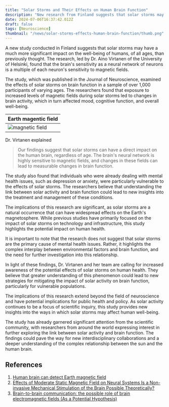 ```yaml
---
title: "Solar Storms and Their Effects on Human Brain Function"
description: "New research from Finland suggests that solar storms may have a much more significant impact on the well-being of humans, of all ages, due to their effects on the human brain."
date: 2024-07-06T16:37:42.012Z
draft: false
tags: [Neuroscience]
thumbnail: "/news/solar-storms-effects-human-brain-function/thumb.png"
---
```


A new study conducted in Finland suggests that solar storms may have a much more significant impact on the well-being of humans, of all ages, than previously thought. The research, led by Dr. Aino Virtanen of the University of Helsinki, found that the brain's sensitivity as a neural network of neurons is a multiple of each neuron's sensitivity to magnetic fields.

The study, which was published in the Journal of Neuroscience, examined the effects of solar storms on brain function in a sample of over 1,000 participants of varying ages. The researchers found that exposure to increased levels of magnetic fields during solar storms led to changes in brain activity, which in turn affected mood, cognitive function, and overall well-being.

|Earth magentic field|
|---|
|![magnetic field](/news/solar-storms-effects-human-brain-function/mag.png)|

Dr. Virtanen explained

>Our findings suggest that solar storms can have a direct impact on the human brain, regardless of age. The brain's neural network is highly sensitive to magnetic fields, and changes in these fields can lead to measurable changes in brain function.

The study also found that individuals who were already dealing with mental health issues, such as depression or anxiety, were particularly vulnerable to the effects of solar storms. The researchers believe that understanding the link between solar activity and brain function could lead to new insights into the treatment and management of these conditions.

The implications of this research are significant, as solar storms are a natural occurrence that can have widespread effects on the Earth's magnetosphere. While previous studies have primarily focused on the impact of solar storms on technology and infrastructure, this study highlights the potential impact on human health.

It is important to note that the research does not suggest that solar storms are the primary cause of mental health issues. Rather, it highlights the complex interplay between environmental factors and brain function, and the need for further investigation into this relationship.

In light of these findings, Dr. Virtanen and her team are calling for increased awareness of the potential effects of solar storms on human health. They believe that greater understanding of this phenomenon could lead to new strategies for mitigating the impact of solar activity on brain function, particularly for vulnerable populations.

The implications of this research extend beyond the field of neuroscience and have potential implications for public health and policy. As solar activity continues to be a focus of scientific inquiry, this study provides new insights into the ways in which solar storms may affect human well-being.

The study has already garnered significant attention from the scientific community, with researchers from around the world expressing interest in further exploring the link between solar activity and brain function. The findings could pave the way for new interdisciplinary collaborations and a deeper understanding of the complex relationship between the sun and the human brain.


## References

1. [Human brain can detect Earth magnetic field](https://www.thestatesman.com/supplements/science_supplements/human-brain-can-detect-earths-magnetic-field-1502740717.html)
2. [Effects of Moderate Static Magnetic Field on Neural Systems Is a Non-invasive Mechanical Stimulation of the Brain Possible Theoretically?](https://www.frontiersin.org/journals/neuroscience/articles/10.3389/fnins.2020.00419/full)
3. [Brain-to-brain communication: the possible role of brain electromagnetic fields (As a Potential Hypothesis)](https://www.ncbi.nlm.nih.gov/pmc/articles/PMC7937662/)
